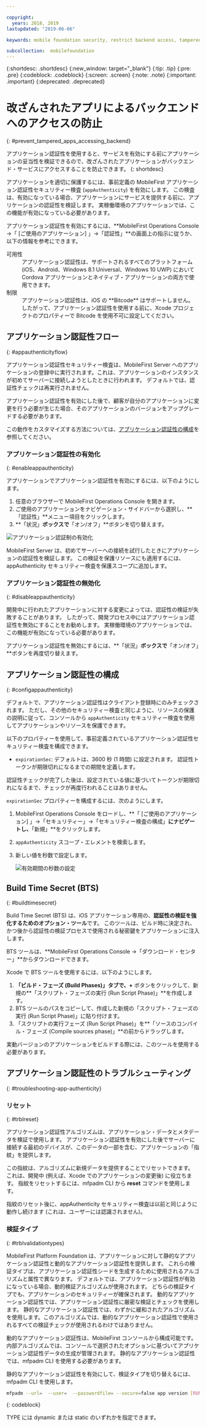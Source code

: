```yaml
---

copyright:
  years: 2018, 2019
lastupdated: "2019-06-06"

keywords: mobile foundation security, restrict backend access, tampered apps

subcollection:  mobilefoundation
---
```


{:shortdesc: .shortdesc}
{:new_window: target="_blank"}
{:tip: .tip}
{:pre: .pre}
{:codeblock: .codeblock}
{:screen: .screen}
{:note: .note}
{:important: .important}
{:deprecated: .deprecated}

# 改ざんされたアプリによるバックエンドへのアクセスの防止
{: #prevent_tampered_apps_accessing_backend}

アプリケーション認証性を使用すると、サービスを有効にする前にアプリケーションの妥当性を検証できるので、改ざんされたアプリケーションがバックエンド・サービスにアクセスすることを防止できます。
{: shortdesc}

アプリケーションを適切に保護するには、事前定義の MobileFirst アプリケーション認証性セキュリティー検査 (``appAuthenticity``) を有効にします。 この検査は、有効になっている場合、アプリケーションにサービスを提供する前に、アプリケーションの認証性を検証します。 実稼働環境のアプリケーションでは、この機能が有効になっている必要があります。

アプリケーション認証性を有効にするには、**MobileFirst Operations Console →「 [ご使用のアプリケーション] 」→「認証性」**の画面上の指示に従うか、以下の情報を参考にできます。

<dl>
  <dt>可用性</dt>
  <dd>アプリケーション認証性は、サポートされるすべてのプラットフォーム (iOS、Android、Windows 8.1 Universal、Windows 10 UWP) において Cordova アプリケーションとネイティブ・アプリケーションの両方で使用できます。</dd>
  <dt>制限</dt>
  <dd>アプリケーション認証性は、iOS の **Bitcode** はサポートしません。 したがって、アプリケーション認証性を使用する前に、Xcode プロジェクトのプロパティーで Bitcode を使用不可に設定してください。</dd>
</dl>

## アプリケーション認証性フロー
{: #appauthenticityflow}

アプリケーション認証性セキュリティー検査は、MobileFirst Server へのアプリケーションの登録中に実行されます。これは、アプリケーションのインスタンスが初めてサーバーに接続しようとしたときに行われます。 デフォルトでは、認証性チェックは再実行されません。

アプリケーション認証性を有効にした後で、顧客が自分のアプリケーションに変更を行う必要が生じた場合、そのアプリケーションのバージョンをアップグレードする必要があります。

この動作をカスタマイズする方法については、[アプリケーション認証性の構成](#configappauthenticity)を参照してください。

### アプリケーション認証性の有効化
{: #enableappauthenticity}

アプリケーションでアプリケーション認証性を有効にするには、以下のようにします。

1. 任意のブラウザーで MobileFirst Operations Console を開きます。
2. ご使用のアプリケーションをナビゲーション・サイドバーから選択し、**「認証性」**メニュー項目をクリックします。
3. **「状況」**ボックスで**「オン/オフ」**ボタンを切り替えます。

![アプリケーション認証制の有効化](/images/enable_application_authenticity.png)

MobileFirst Server は、初めてサーバーへの接続を試行したときにアプリケーションの認証性を検証します。 この検証を保護リソースにも適用するには、appAuthenticity セキュリティー検査を保護スコープに追加します。

### アプリケーション認証性の無効化
{: #disableappauthenticity}

開発中に行われたアプリケーションに対する変更によっては、認証性の検証が失敗することがあります。 したがって、開発プロセス中にはアプリケーション認証性を無効にすることをお勧めします。 実稼働環境のアプリケーションでは、この機能が有効になっている必要があります。

アプリケーション認証性を無効にするには、**「状況」**ボックスで**「オン/オフ」**ボタンを再度切り替えます。

## アプリケーション認証性の構成
{: #configappauthenticity}

デフォルトで、アプリケーション認証性はクライアント登録時にのみチェックされます。 ただし、その他のセキュリティー検査と同じように、リソースの保護の説明に従って、コンソールから ``appAuthenticity`` セキュリティー検査を使用してアプリケーションやリソースを保護できます。

以下のプロパティーを使用して、事前定義されているアプリケーション認証性セキュリティー検査を構成できます。

* ``expirationSec``: デフォルトは、3600 秒 (1 時間) に設定されます。 認証性トークンが期限切れになるまでの期間を定義します。

認証性チェックが完了した後は、設定されている値に基づいてトークンが期限切れになるまで、チェックが再度行われることはありません。

``expirationSec`` プロパティーを構成するには、次のようにします。

1. MobileFirst Operations Console をロードし、**「 [ご使用のアプリケーション] 」→「セキュリティー」→「セキュリティー検査の構成」**にナビゲートし、**「新規」**をクリックします。
2. ``appAuthenticity`` スコープ・エレメントを検索します。
3. 新しい値を秒数で設定します。

    ![有効期間の秒数の設定](/images/configuring_expirationSec.png)

## Build Time Secret (BTS)
{: #buildtimesecret}

Build Time Secret (BTS) は、iOS アプリケーション専用の、**認証性の検証を強化するためのオプション・ツール**です。 このツールは、ビルド時に決定され、かつ後から認証性の検証プロセスで使用される秘密鍵をアプリケーションに注入します。

BTS ツールは、**MobileFirst Operations Console →「ダウンロード・センター」**からダウンロードできます。

Xcode で BTS ツールを使用するには、以下のようにします。

1. **「ビルド・フェーズ (Build Phases)」**タブで、**+** ボタンをクリックして、新規の**「スクリプト・フェーズの実行 (Run Script Phase)」**を作成します。
2. BTS ツールのパスをコピーして、作成した新規の「スクリプト・フェーズの実行 (Run Script Phase)」に貼り付けます。
3. 「スクリプトの実行フェーズ (Run Script Phase)」を**「ソースのコンパイル・フェーズ (Compile sources phase)」**の前からドラッグします。

実動バージョンのアプリケーションをビルドする際には、このツールを使用する必要があります。

## アプリケーション認証性のトラブルシューティング
{: #troubleshooting-app-authenticity}

### リセット
{: #trblreset}

アプリケーション認証性アルゴリズムは、アプリケーション・データとメタデータを検証で使用します。 アプリケーション認証性を有効にした後でサーバーに接続する最初のデバイスが、このデータの一部を含む、アプリケーションの「指紋」を提供します。

この指紋は、アルゴリズムに新規データを提供することでリセットできます。 これは、開発中 (例えば、Xcode でのアプリケーションの変更後) に役立ちます。 指紋をリセットするには、mfpadm CLI から **reset** コマンドを使用します。

指紋のリセット後に、appAuthenticity セキュリティー検査は以前と同じように動作し続けます (これは、ユーザーには認識されません)。

### 検証タイプ
{: #trblvalidationtypes}

MobileFirst Platform Foundation は、アプリケーションに対して静的なアプリケーション認証性と動的なアプリケーション認証性を提供します。 これらの検証タイプは、アプリケーション認証性シードを生成するために使用されるアルゴリズムと属性で異なります。 デフォルトでは、アプリケーション認証性が有効になっている場合、動的検証アルゴリズムが使用されます。 どちらの検証タイプでも、アプリケーションのセキュリティーが確保されます。 動的なアプリケーション認証性では、アプリケーション認証性に厳密な検証とチェックを使用します。 静的なアプリケーション認証性では、わずかに緩和されたアルゴリズムを使用します。このアルゴリズムでは、動的なアプリケーション認証性で使用されるすべての検証チェックが使用されるわけではありません。

動的なアプリケーション認証性は、MobileFirst コンソールから構成可能です。 内部アルゴリズムでは、コンソールで選択されたオプションに基づいてアプリケーション認証性データの生成が管理されます。 静的なアプリケーション認証性では、mfpadm CLI を使用する必要があります。

静的なアプリケーション認証性を有効にして、検証タイプを切り替えるには、mfpadm CLI を使用します。

```bash
mfpadm --url=  --user=  --passwordfile= --secure=false app version [RUNTIME] [APPNAME] [ENVIRONMENT] [VERSION] set authenticity-validation TYPE
```
{: codeblock}

TYPE には dynamic または static のいずれかを指定できます。
